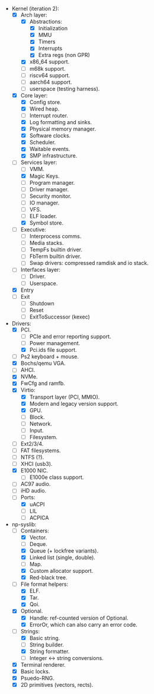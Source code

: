 - Kernel (iteration 2):
    - [x] Arch layer:
        - [x] Abstractions:
            - [x] Initialization
            - [x] MMU
            - [x] Timers
            - [x] Interrupts
            - [x] Extra regs (non GPR)
        - [x] x86_64 support.
        - [ ] m68k support.
        - [ ] riscv64 support.
        - [ ] aarch64 support.
        - [ ] userspace (testing harness).
    - [x] Core layer:
        - [x] Config store.
        - [x] Wired heap.
        - [ ] Interrupt router.
        - [x] Log formatting and sinks.
        - [x] Physical memory manager.
        - [x] Software clocks.
        - [x] Scheduler.
        - [x] Waitable events.
        - [x] SMP infrastructure.
    - [ ] Services layer:
        - [ ] VMM.
        - [x] Magic Keys.
        - [ ] Program manager.
        - [ ] Driver manager.
        - [ ] Security monitor.
        - [ ] IO manager.
        - [ ] VFS.
        - [ ] ELF loader.
        - [x] Symbol store.
    - [ ] Executive:
        - [ ] Interprocess comms.
        - [ ] Media stacks.
        - [ ] TempFs builtin driver.
        - [ ] FbTerm builtin driver.
        - [ ] Swap drivers: compressed ramdisk and io stack.
    - [ ] Interfaces layer:
        - [ ] Driver.
        - [ ] Userspace.
    - [x] Entry
    - [ ] Exit
        - [ ] Shutdown
        - [ ] Reset
        - [ ] ExitToSuccessor (kexec)
       
- Drivers:
    - [x] PCI.
        - [ ] PCIe and error reporting support.
        - [ ] Power management.
        - [x] Pci.ids file support.
    - [ ] Ps2 keyboard + mouse.
    - [x] Bochs/qemu VGA.
    - [ ] AHCI.
    - [x] NVMe.
    - [x] FwCfg and ramfb.
    - [x] Virtio:
        - [x] Transport layer (PCI, MMIO).
        - [x] Modern and legacy version support.
        - [x] GPU.
        - [ ] Block.
        - [ ] Network.
        - [ ] Input.
        - [ ] Filesystem.
    - [ ] Ext2/3/4.
    - [ ] FAT filesystems.
    - [ ] NTFS (?).
    - [ ] XHCI (usb3).
    - [x] E1000 NIC.
        - [ ] E1000e class support.
    - [ ] AC97 audio.
    - [ ] iHD audio.
    - [ ] Ports:
        - [x] uACPI
        - [ ] LIL
        - [ ] ACPICA

- np-syslib:
    - [ ] Containers:
        - [x] Vector.
        - [ ] Deque.
        - [x] Queue (+ lockfree variants).
        - [x] Linked list (single, double).
        - [ ] Map.
        - [x] Custom allocator support.
        - [x] Red-black tree.
    - [ ] File format helpers:
        - [x] ELF.
        - [x] Tar.
        - [x] Qoi.
    - [x] Optional.
        - [x] Handle: ref-counted version of Optional.
        - [x] ErrorOr, which can also carry an error code.
    - [ ] Strings:
        - [x] Basic string.
        - [ ] String builder.
        - [x] String formatter.
        - [ ] Integer <-> string conversions.
    - [x] Terminal renderer.
    - [x] Basic locks.
    - [x] Psuedo-RNG.
    - [x] 2D primitives (vectors, rects).
